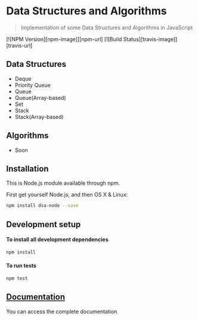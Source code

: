 # Data Structures and Algorithms
>Implementation of some Data Structures and Algorithms in JavaScript

[![NPM Version][npm-image]][npm-url]
[![Build Status][travis-image]][travis-url]

## Data Structures
- Deque
- Priority Queue
- Queue
- Queue(Array-based)
- Set
- Stack
- Stack(Array-based)

## Algorithms
  - Soon
 
## Installation

This is Node.js module available through npm.

First get yourself Node.js, and then
OS X & Linux:

```sh
npm install dsa-node --save
```

## Development setup

#### To install all development dependencies

```sh
npm install
```

#### To run tests

```sh
npm test
```

## [Documentation](https://google.com)
You can access the complete documentation
